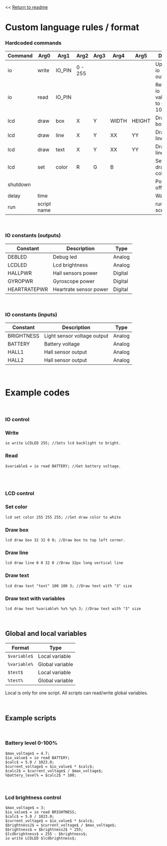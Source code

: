 
<< [Return to readme](./README.md)
# Custom language rules / format


### Hardcoded commands
| Command  | Arg0  | Arg1  | Arg2  | Arg3  | Arg4  | Arg5  | Desc  |
| ------------- | ------------- | ------------- | ------------- | ------------- | ------------- | ------------- | ------------- |
| io  | write | IO_PIN | 0 - 255 |  |  |  | Update io output |
| io  | read | IO_PIN |  |  |  |  | Returns io value to 0-1023 |
| lcd  | draw | box | X | Y | WIDTH | HEIGHT | Draws box |
| lcd  | draw | line | X | Y | XX | YY | Draws line |
| lcd  | draw | text | X | Y | XX | YY | Draws line |
| lcd  | set | color | R | G | B |  | Sets draw color |
| shutdown  |  |  |  |  |  |  | Power off |
| delay  | time |  |  |  |  |  | Wait |
| run  | script name |  |  |  |  |  | run script |
<br />

### IO constants (outputs)
| Constant  | Description  | Type  |
| ------------- | ------------- | ------------- |
| DEBLED  | Debug led | Analog |
| LCDLED  | Lcd brightness | Analog |
| HALLPWR  | Hall sensors power | Digital |
| GYROPWR  | Gyroscope power | Digital |
| HEARTRATEPWR  | Heartrate sensor power | Digital |

<br />

### IO constants (inputs)
| Constant  | Description  | Type  |
| ------------- | ------------- | ------------- |
| BRIGHTNESS | Light sensor voltage output  | Analog |
| BATTERY | Battery voltage  | Analog |
| HALL1 | Hall sensor output  | Analog |
| HALL2 | Hall sensor output  | Analog |

<br />

# Example codes

<br />

### IO control

### Write
```
io write LCDLED 255; //Sets lcd backlight to bright.
```

### Read
```
$variable$ = io read BATTERY; //Get battery voltage. 
```
<br />
<br />

### LCD control

### Set color
```
lcd set color 255 255 255; //Set draw color to white
```

### Draw box
```
lcd draw box 32 32 0 0; //Draw box to top left corner.
```

### Draw line
```
lcd draw line 0 0 32 0 //Draw 32px long vertical line
```

### Draw text
```
lcd draw text "text" 100 100 3; //Draw text with "3" size
```

### Draw text with variables
```
lcd draw text %variable% %x% %y% 3; //Draw text with "3" size
```
<br />

## Global and local variables
| Format  | Type  |
| ------------- | ------------- | 
| `$variable$`  | Local variable| 
| `%variable%`  | Global variable| 
| `$test$`  | Local variable| 
| `%test%`  | Global variable| 

Local is only for one script.
All scripts can read/write global variables.

<br />

## Example scripts

<br />

### Battery level 0-100%
```
$max_voltage$ = 4.7;
$io_value$ = io read BATTERY; 
$calc$ = 5.0 / 1023.0;
$current_voltage$ = $io_value$ * $calc$;
$calc2$ = $current_voltage$ / $max_voltage$;
%battery_level% = $calc2$ * 100;
```
<br />

### Lcd brightness control
```
$max_voltage$ = 3;
$io_value$ = io read BRIGHTNESS;
$calc$ = 5.0 / 1023.0;
$current_voltage$ = $io_value$ * $calc$;
$brightness2$ = $current_voltage$ / $max_voltage$;
$brightness$ = $brightness2$ * 255;
$lcdbrightness$ = 255 - $brightness$;
io write LCDLED $lcdbrightness$;
```